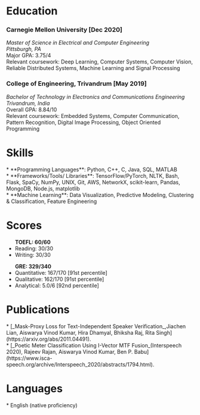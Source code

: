 <h1>Education</h1>

<h3>Carnegie Mellon University [Dec 2020]</h3>
<i>Master of Science in Electrical and Computer Engineering</i><br>
<i>Pittsburgh, PA</i><br>
Major GPA: 3.75/4 <br>
Relevant coursework: Deep Learning, Computer Systems, Computer Vision, Reliable Distributed Systems, Machine Learning and Signal Processing

<h3>College of Engineering, Trivandrum [May 2019]</h3> 
<i>Bachelor of Technology in Electronics and Communications Engineering</i><br>
<i>Trivandrum, India</i><br>
Overall GPA: 8.84/10 <br>
Relevant coursework: Embedded Systems, Computer Communication, Pattern Recognition, Digital Image Processing, Object Oriented Programming 

<h1>Skills</h1>
* **Programming Languages**: Python, C++, C, Java, SQL, MATLAB <br>
* **Frameworks/Tools/ Libraries**: TensorFlow/PyTorch, NLTK, Bash, Flask, SpaCy, NumPy, UNIX, Git, AWS, NetworkX, scikit-learn, Pandas, MongoDB, Node.js, matplotlib <br>
* **Machine Learning**: Data Visualization, Predictive Modeling, Clustering & Classification, Feature Engineering<br>

<h1>Scores</h1>
<ul> <b>TOEFL: 60/60</b>
  <li> Reading: 30/30 </li>
  <li> Writing: 30/30 </li>
  </ul>
<ul> <b>GRE: 329/340</b>
  <li> Quantitative: 167/170 [91st percentile] </li>
  <li> Qualitative: 162/170 [91st percentile]</li>
  <li> Analytical: 5.0/6 [92nd percentile]</li>
  </ul>
  

<h1> Publications</h1>
* [_Mask-Proxy Loss for Text-Independent Speaker Verification_,Jiachen Lian, Aiswarya Vinod Kumar, Hira Dhamyal, Bhiksha Raj, Rita Singh](https://arxiv.org/abs/2011.04491).<br>
* [_Poetic Meter Classification Using I-Vector MTF Fusion_(Interspeech 2020), Rajeev Rajan, Aiswarya Vinod Kumar, Ben P. Babu](https://www.isca-speech.org/archive/Interspeech_2020/abstracts/1794.html).

<h1> Languages </h1>
* English (native proficiency) 

